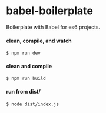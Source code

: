 # babel-boilerplate

Boilerplate with Babel for es6 projects.

#### clean, compile, and watch

`$ npm run dev`

#### clean and compile

`$ npm run build`

#### run from dist/

`$ node dist/index.js`
